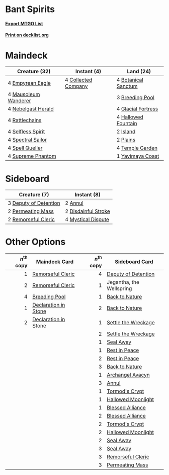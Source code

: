 # Bant Spirits

#### [Export MTGO List](../collection/Bant%20Spirits/Bant%20Spirits.txt)
#### [Print on decklist.org](http://decklist.org/?deckmain=4%09Botanical%20Sanctum%0A3%09Breeding%20Pool%0A4%09Collected%20Company%0A4%09Empyrean%20Eagle%0A4%09Glacial%20Fortress%0A4%09Hallowed%20Fountain%0A2%09Island%0A4%09Mausoleum%20Wanderer%0A4%09Nebelgast%20Herald%0A2%09Plains%0A4%09Rattlechains%0A4%09Selfless%20Spirit%0A4%09Spectral%20Sailor%0A4%09Spell%20Queller%0A4%09Supreme%20Phantom%0A4%09Temple%20Garden%0A1%09Yavimaya%20Coast&deckside=2%09Annul%0A3%09Deputy%20of%20Detention%0A2%09Disdainful%20Stroke%0A4%09Mystical%20Dispute%0A2%09Permeating%20Mass%0A2%09Remorseful%20Cleric)
# Maindeck

|                                         Creature (32)                                         |                                         Instant (4)                                          |                                          Land (24)                                           |
|-----------------------------------------------------------------------------------------------|----------------------------------------------------------------------------------------------|----------------------------------------------------------------------------------------------|
|4 [Empyrean Eagle](http://gatherer.wizards.com/Pages/Card/Details.aspx?multiverseid=466962)    |4 [Collected Company](http://gatherer.wizards.com/Pages/Card/Details.aspx?multiverseid=394519)|4 [Botanical Sanctum](http://gatherer.wizards.com/Pages/Card/Details.aspx?multiverseid=417817)|
|4 [Mausoleum Wanderer](http://gatherer.wizards.com/Pages/Card/Details.aspx?multiverseid=414364)|                                                                                              |3 [Breeding Pool](http://gatherer.wizards.com/Pages/Card/Details.aspx?multiverseid=97088)     |
|4 [Nebelgast Herald](http://gatherer.wizards.com/Pages/Card/Details.aspx?multiverseid=414366)  |                                                                                              |4 [Glacial Fortress](http://gatherer.wizards.com/Pages/Card/Details.aspx?multiverseid=190562) |
|4 [Rattlechains](http://gatherer.wizards.com/Pages/Card/Details.aspx?multiverseid=409824)      |                                                                                              |4 [Hallowed Fountain](http://gatherer.wizards.com/Pages/Card/Details.aspx?multiverseid=97071) |
|4 [Selfless Spirit](http://gatherer.wizards.com/Pages/Card/Details.aspx?multiverseid=414332)   |                                                                                              |2 [Island](http://gatherer.wizards.com/Pages/Card/Details.aspx?multiverseid=439857)           |
|4 [Spectral Sailor](http://gatherer.wizards.com/Pages/Card/Details.aspx?multiverseid=466830)   |                                                                                              |2 [Plains](http://gatherer.wizards.com/Pages/Card/Details.aspx?multiverseid=439856)           |
|4 [Spell Queller](http://gatherer.wizards.com/Pages/Card/Details.aspx?multiverseid=414494)     |                                                                                              |4 [Temple Garden](http://gatherer.wizards.com/Pages/Card/Details.aspx?multiverseid=405112)    |
|4 [Supreme Phantom](http://gatherer.wizards.com/Pages/Card/Details.aspx?multiverseid=447212)   |                                                                                              |1 [Yavimaya Coast](http://gatherer.wizards.com/Pages/Card/Details.aspx?multiverseid=129810)   |


# Sideboard

|                                          Creature (7)                                          |                                         Instant (8)                                          |
|------------------------------------------------------------------------------------------------|----------------------------------------------------------------------------------------------|
|3 [Deputy of Detention](http://gatherer.wizards.com/Pages/Card/Details.aspx?multiverseid=457309)|2 [Annul](http://gatherer.wizards.com/Pages/Card/Details.aspx?multiverseid=45976)             |
|2 [Permeating Mass](http://gatherer.wizards.com/Pages/Card/Details.aspx?multiverseid=414467)    |2 [Disdainful Stroke](http://gatherer.wizards.com/Pages/Card/Details.aspx?multiverseid=420705)|
|2 [Remorseful Cleric](http://gatherer.wizards.com/Pages/Card/Details.aspx?multiverseid=447169)  |4 [Mystical Dispute](http://gatherer.wizards.com/Pages/Card/Details.aspx?multiverseid=473020) |


# Other Options

|*n*<sup>th</sup> copy|                                         Maindeck Card                                         |*n*<sup>th</sup> copy|                                        Sideboard Card                                        |
|--------------------:|-----------------------------------------------------------------------------------------------|--------------------:|----------------------------------------------------------------------------------------------|
|                    1|[Remorseful Cleric](http://gatherer.wizards.com/Pages/Card/Details.aspx?multiverseid=447169)   |                    4|[Deputy of Detention](http://gatherer.wizards.com/Pages/Card/Details.aspx?multiverseid=457309)|
|                    2|[Remorseful Cleric](http://gatherer.wizards.com/Pages/Card/Details.aspx?multiverseid=447169)   |                    1|Jegantha, the Wellspring                                                                      |
|                    4|[Breeding Pool](http://gatherer.wizards.com/Pages/Card/Details.aspx?multiverseid=97088)        |                    1|[Back to Nature](http://gatherer.wizards.com/Pages/Card/Details.aspx?multiverseid=208284)     |
|                    1|[Declaration in Stone](http://gatherer.wizards.com/Pages/Card/Details.aspx?multiverseid=409750)|                    2|[Back to Nature](http://gatherer.wizards.com/Pages/Card/Details.aspx?multiverseid=208284)     |
|                    2|[Declaration in Stone](http://gatherer.wizards.com/Pages/Card/Details.aspx?multiverseid=409750)|                    1|[Settle the Wreckage](http://gatherer.wizards.com/Pages/Card/Details.aspx?multiverseid=435186)|
|                     |                                                                                               |                    2|[Settle the Wreckage](http://gatherer.wizards.com/Pages/Card/Details.aspx?multiverseid=435186)|
|                     |                                                                                               |                    1|[Seal Away](http://gatherer.wizards.com/Pages/Card/Details.aspx?multiverseid=442919)          |
|                     |                                                                                               |                    1|[Rest in Peace](http://gatherer.wizards.com/Pages/Card/Details.aspx?multiverseid=442021)      |
|                     |                                                                                               |                    2|[Rest in Peace](http://gatherer.wizards.com/Pages/Card/Details.aspx?multiverseid=442021)      |
|                     |                                                                                               |                    3|[Back to Nature](http://gatherer.wizards.com/Pages/Card/Details.aspx?multiverseid=208284)     |
|                     |                                                                                               |                    1|[Archangel Avacyn](http://gatherer.wizards.com/Pages/Card/Details.aspx?multiverseid=409741)   |
|                     |                                                                                               |                    3|[Annul](http://gatherer.wizards.com/Pages/Card/Details.aspx?multiverseid=45976)               |
|                     |                                                                                               |                    1|[Tormod's Crypt](http://gatherer.wizards.com/Pages/Card/Details.aspx?multiverseid=389723)     |
|                     |                                                                                               |                    1|[Hallowed Moonlight](http://gatherer.wizards.com/Pages/Card/Details.aspx?multiverseid=398505) |
|                     |                                                                                               |                    1|[Blessed Alliance](http://gatherer.wizards.com/Pages/Card/Details.aspx?multiverseid=414302)   |
|                     |                                                                                               |                    2|[Blessed Alliance](http://gatherer.wizards.com/Pages/Card/Details.aspx?multiverseid=414302)   |
|                     |                                                                                               |                    2|[Tormod's Crypt](http://gatherer.wizards.com/Pages/Card/Details.aspx?multiverseid=389723)     |
|                     |                                                                                               |                    2|[Hallowed Moonlight](http://gatherer.wizards.com/Pages/Card/Details.aspx?multiverseid=398505) |
|                     |                                                                                               |                    2|[Seal Away](http://gatherer.wizards.com/Pages/Card/Details.aspx?multiverseid=442919)          |
|                     |                                                                                               |                    3|[Seal Away](http://gatherer.wizards.com/Pages/Card/Details.aspx?multiverseid=442919)          |
|                     |                                                                                               |                    3|[Remorseful Cleric](http://gatherer.wizards.com/Pages/Card/Details.aspx?multiverseid=447169)  |
|                     |                                                                                               |                    3|[Permeating Mass](http://gatherer.wizards.com/Pages/Card/Details.aspx?multiverseid=414467)    |

